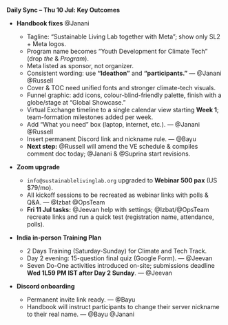 **Daily Sync – Thu 10 Jul: Key Outcomes**

* **Handbook fixes**
 @Janani
  * Tagline: “Sustainable Living Lab together with Meta”; show only SL2 + Meta logos.
  * Program name becomes “Youth Development for Climate Tech” (drop *the* & *Program*).
  * Meta listed as sponsor, not organizer.
  * Consistent wording: use **“Ideathon”** and **“participants.”** — @Janani @Russell
  * Cover & TOC need unified fonts and stronger climate-tech visuals.
  * Funnel graphic: add icons, colour-blind-friendly palette, finish with a globe/stage at “Global Showcase.”
  * Virtual Exchange timeline to a single calendar view starting **Week 1**; team-formation milestones added per week.
  * Add “What you need” box (laptop, internet, etc.). — @Janani @Russell
  * Insert permanent Discord link and nickname rule. — @Bayu
  * **Next step:** @Russell will amend the VE schedule & compiles comment doc today; @Janani & @Suprina start revisions.

* **Zoom upgrade**

  * `info@sustainablelivinglab.org` upgraded to **Webinar 500 pax** (US \$79/mo).
  * All kickoff sessions to be recreated as webinar links with polls & Q\&A. — @Izbat @OpsTeam
  * **Fri 11 Jul tasks:** @Jeevan help with settings; @Izbat/@OpsTeam recreate links and run a quick test (registration name, attendance, polls).

* **India in-person Training Plan**
  * 2 Days Training (Saturday-Sunday) for Climate and Tech Track.
  * Day 2 evening: 15-question final quiz (Google Form). — @Jeevan
  * Seven Do-One activities introduced on-site; submissions deadline **Wed 1L59 PM IST after Day 2 Sunday**. — @Jeevan

* **Discord onboarding**

  * Permanent invite link ready. — @Bayu
  * Handbook will instruct participants to change their server nickname to their real name. — @Bayu @Janani

